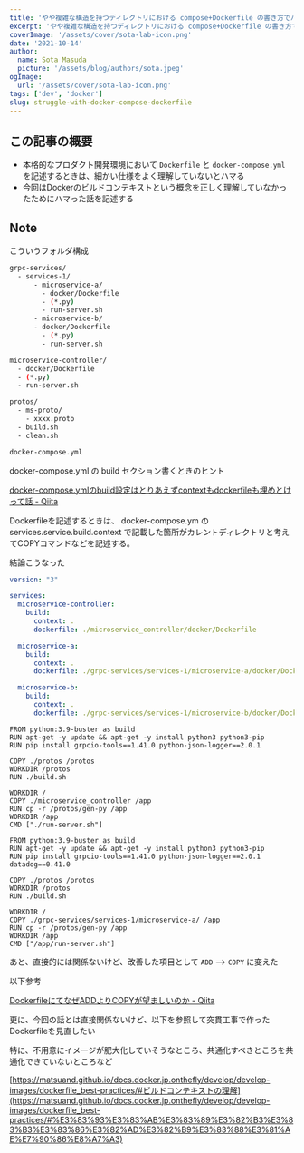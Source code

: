 ```yaml
---
title: 'やや複雑な構造を持つディレクトリにおける compose+Dockerfile の書き方でハマった話'
excerpt: 'やや複雑な構造を持つディレクトリにおける compose+Dockerfile の書き方でハマった話'
coverImage: '/assets/cover/sota-lab-icon.png'
date: '2021-10-14'
author:
  name: Sota Masuda
  picture: '/assets/blog/authors/sota.jpeg'
ogImage:
  url: '/assets/cover/sota-lab-icon.png'
tags: ['dev', 'docker']
slug: struggle-with-docker-compose-dockerfile
---
```



## この記事の概要

- 本格的なプロダクト開発環境において `Dockerfile` と `docker-compose.yml` を記述するときは、細かい仕様をよく理解していないとハマる
- 今回はDockerのビルドコンテキストという概念を正しく理解していなかったためにハマった話を記述する

## Note

こういうフォルダ構成

```bash
grpc-services/
  - services-1/
	  - microservice-a/
	    - docker/Dockerfile
	    - (*.py)
	    - run-server.sh
	  - microservice-b/
      - docker/Dockerfile
	    - (*.py)
	    - run-server.sh

microservice-controller/
  - docker/Dockerfile
  - (*.py)
  - run-server.sh

protos/
  - ms-proto/
    - xxxx.proto
  - build.sh
  - clean.sh

docker-compose.yml
```

docker-compose.yml の build セクション書くときのヒント

[docker-compose.ymlのbuild設定はとりあえずcontextもdockerfileも埋めとけって話 - Qiita](https://qiita.com/sam8helloworld/items/e7fffa9afc82aea68a7a)

Dockerfileを記述するときは、 docker-compose.ym の services.service.build.context で記載した箇所がカレントディレクトリと考えてCOPYコマンドなどを記述する。

結論こうなった

```yaml
version: "3"

services:
  microservice-controller:
    build:
      context: .
      dockerfile: ./microservice_controller/docker/Dockerfile

  microservice-a:
    build:
      context: .
      dockerfile: ./grpc-services/services-1/microservice-a/docker/Dockerfile

  microservice-b:
    build:
      context: .
      dockerfile: ./grpc-services/services-1/microservice-b/docker/Dockerfile
```

```docker
FROM python:3.9-buster as build
RUN apt-get -y update && apt-get -y install python3 python3-pip
RUN pip install grpcio-tools==1.41.0 python-json-logger==2.0.1

COPY ./protos /protos
WORKDIR /protos
RUN ./build.sh

WORKDIR /
COPY ./microservice_controller /app
RUN cp -r /protos/gen-py /app
WORKDIR /app
CMD ["./run-server.sh"]
```

```docker
FROM python:3.9-buster as build
RUN apt-get -y update && apt-get -y install python3 python3-pip
RUN pip install grpcio-tools==1.41.0 python-json-logger==2.0.1 datadog==0.41.0

COPY ./protos /protos
WORKDIR /protos
RUN ./build.sh

WORKDIR /
COPY ./grpc-services/services-1/microservice-a/ /app
RUN cp -r /protos/gen-py /app
WORKDIR /app
CMD ["/app/run-server.sh"]
```

あと、直接的には関係ないけど、改善した項目として `ADD` —> `COPY` に変えた

以下参考

[DockerfileにてなぜADDよりCOPYが望ましいのか - Qiita](https://qiita.com/momotaro98/items/bf34eef176cc2bdb6892)

更に、今回の話とは直接関係ないけど、以下を参照して突貫工事で作ったDockerfileを見直したい

特に、不用意にイメージが肥大化していそうなところ、共通化すべきところを共通化できていないところなど

[https://matsuand.github.io/docs.docker.jp.onthefly/develop/develop-images/dockerfile_best-practices/#ビルドコンテキストの理解](https://matsuand.github.io/docs.docker.jp.onthefly/develop/develop-images/dockerfile_best-practices/#%E3%83%93%E3%83%AB%E3%83%89%E3%82%B3%E3%83%B3%E3%83%86%E3%82%AD%E3%82%B9%E3%83%88%E3%81%AE%E7%90%86%E8%A7%A3)